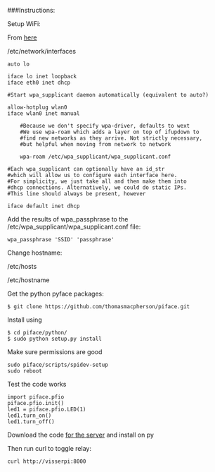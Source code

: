 ###Instructions:

Setup WiFi:

From [here](http://svay.com/blog/setting-up-a-wifi-connection-on-the-raspberrypi/)
	
/etc/network/interfaces
	
	auto lo
	
	iface lo inet loopback
	iface eth0 inet dhcp
	
	#Start wpa_supplicant daemon automatically (equivalent to auto?)
	
	allow-hotplug wlan0
	iface wlan0 inet manual
	
		#Because we don't specify wpa-driver, defaults to wext
		#We use wpa-roam which adds a layer on top of ifupdown to 
		#find new networks as they arrive. Not strictly necessary,
		#but helpful when moving from network to network
		
		wpa-roam /etc/wpa_supplicant/wpa_supplicant.conf
	
	#Each wpa_supplicant can optionally have an id_str
	#which will allow us to configure each interface here.
	#For simplicity, we just take all and then make them into
	#dhcp connections. Alternatively, we could do static IPs.
	#This line should always be present, however
	
	iface default inet dhcp
	
Add the results of wpa_passphrase to the /etc/wpa_supplicant/wpa_supplicant.conf file:
 	
 	wpa_passphrase 'SSID' 'passphrase'
	
Change hostname:

/etc/hosts

/etc/hostname
	
Get the python pyface packages:

	$ git clone https://github.com/thomasmacpherson/piface.git

Install using

	$ cd piface/python/
	$ sudo python setup.py install
	
Make sure permissions are good

	sudo piface/scripts/spidev-setup
	sudo reboot
	
Test the code works
	
	import piface.pfio
	piface.pfio.init()
	led1 = piface.pfio.LED(1)	
	led1.turn_on()
	led1.turn_off()

Download the code [for the server](https://github.com/stephenvisser/GarageApp/blob/master/server.py) and install on py

Then run curl to toggle relay:

	curl http://visserpi:8000
	


